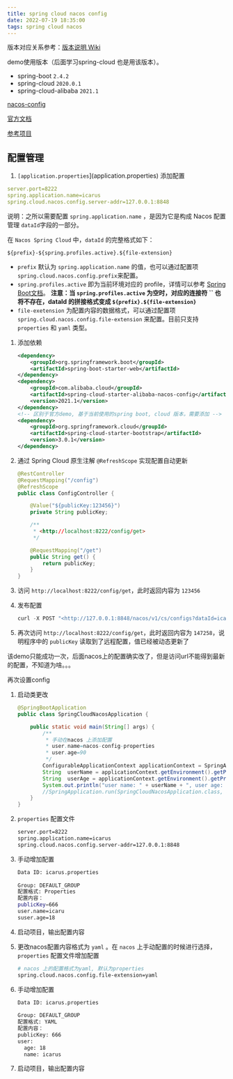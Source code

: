 ```yaml
---
title: spring cloud nacos config
date: 2022-07-19 18:35:00
tags: spring cloud nacos
---
```


版本对应关系参考：[版本说明 Wiki](https://github.com/spring-cloud-incubator/spring-cloud-alibaba/wiki/版本说明)

demo使用版本（后面学习spring-cloud 也是用该版本）。

- spring-boot `2.4.2`
- spring-cloud `2020.0.1`
- spring-cloud-alibaba `2021.1`

[nacos-config](https://github.com/alibaba/spring-cloud-alibaba/blob/2.2.x/spring-cloud-alibaba-docs/src/main/asciidoc-zh/nacos-config.adoc)

[官方文档](https://nacos.io/zh-cn/docs/quick-start-spring-cloud.html)

[参考项目](https://github.com/oneredka/learn_springcloud/tree/master/spring-cloud-nacos-config)

## 配置管理

1. `[application.properties`](application.properties)  添加配置

```yaml
server.port=8222
spring.application.name=icarus
spring.cloud.nacos.config.server-addr=127.0.0.1:8848
```

说明：之所以需要配置 `spring.application.name` ，是因为它是构成 Nacos 配置管理 `dataId`字段的一部分。

在 `Nacos Spring Cloud` 中，`dataId` 的完整格式如下：

```
${prefix}-${spring.profiles.active}.${file-extension}
```

- `prefix` 默认为 `spring.application.name` 的值，也可以通过配置项 `spring.cloud.nacos.config.prefix`来配置。
- `spring.profiles.active` 即为当前环境对应的 profile，详情可以参考 [Spring Boot文档](https://docs.spring.io/spring-boot/docs/current/reference/html/boot-features-profiles.html#boot-features-profiles)。 **注意：当 `spring.profiles.active` 为空时，对应的连接符 `` 也将不存在，dataId 的拼接格式变成 `${prefix}.${file-extension}`**
- `file-exetension` 为配置内容的数据格式，可以通过配置项 `spring.cloud.nacos.config.file-extension` 来配置。目前只支持 `properties` 和 `yaml` 类型。

1. 添加依赖

   ```xml
   <dependency>
       <groupId>org.springframework.boot</groupId>
       <artifactId>spring-boot-starter-web</artifactId>
   </dependency>
   <dependency>
       <groupId>com.alibaba.cloud</groupId>
       <artifactId>spring-cloud-starter-alibaba-nacos-config</artifactId>
       <version>2021.1</version>
   </dependency>
   <!-- 区别于官方demo, 基于当前使用的spring boot, cloud 版本，需要添加 -->
   <dependency>
       <groupId>org.springframework.cloud</groupId>
       <artifactId>spring-cloud-starter-bootstrap</artifactId>
       <version>3.0.1</version>
   </dependency>
   ```

2. 通过 Spring Cloud 原生注解 `@RefreshScope` 实现配置自动更新

   ```java
   @RestController
   @RequestMapping("/config")
   @RefreshScope
   public class ConfigController {
   
       @Value("${publicKey:123456}")
       private String publicKey;
   
       /**
        * <http://localhost:8222/config/get>
        */
   
       @RequestMapping("/get")
       public String get() {
           return publicKey;
       }
   }
   ```

3. 访问 `http://localhost:8222/config/get`，此时返回内容为 `123456`

4. 发布配置

   ```java
   curl -X POST "<http://127.0.0.1:8848/nacos/v1/cs/configs?dataId=icarus.properties&group=DEFAULT_GROUP&content=publicKey=147258>"
   ```

5. 再次访问 `http://localhost:8222/config/get`，此时返回内容为 `147258`，说明程序中的 `publicKey` 读取到了远程配置，值已经被动态更新了

该demo只能成功一次，后面nacos上的配置确实改了，但是访问url不能得到最新的配置，不知道为啥。。。

再次设置config

1. 启动类更改

   ```java
   @SpringBootApplication
   public class SpringCloudNacosApplication {
   
       public static void main(String[] args) {
           /**
            * 手动在nacos 上添加配置
            * user.name=nacos-config-properties
            * user.age=90
            */
           ConfigurableApplicationContext applicationContext = SpringApplication.run(SpringCloudNacosApplication.class, args);
           String  userName = applicationContext.getEnvironment().getProperty("user.name");
           String  userAge = applicationContext.getEnvironment().getProperty("user.age");
           System.out.println("user name: " + userName + ", user age: " + userAge);
           //SpringApplication.run(SpringCloudNacosApplication.class, args);
       }
   }
   ```

2. `properties` 配置文件

   ```bash
   server.port=8222
   spring.application.name=icarus
   spring.cloud.nacos.config.server-addr=127.0.0.1:8848
   ```

3. 手动增加配置

   ```bash
   Data ID: icarus.properties
    
   Group: DEFAULT_GROUP
   配置格式: Properties
   配置内容：
   publicKey=666
   user.name=icaru
   suser.age=18
   ```

4. 启动项目，输出配置内容

5. 更改nacos配置内容格式为 `yaml` 。在 `nacos` 上手动配置的时候进行选择， `properties` 配置文件增加配置

   ```bash
   # nacos 上的配置格式为yaml, 默认为properties
   spring.cloud.nacos.config.file-extension=yaml
   ```

6. 手动增加配置

   ```bash
   Data ID: icarus.properties
    
   Group: DEFAULT_GROUP
   配置格式: YAML
   配置内容：
   publicKey: 666
   user:
     age: 18
     name: icarus
   ```

7. 启动项目，输出配置内容

